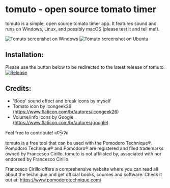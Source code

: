 # tomuto -  open source tomato timer
tomuto is a simple, open source tomato timer app. It features sound and runs on Windows, Linux, and possibly macOS (please test it and tell me!).

![Tomuto screenshot on Windows](https://i.imgur.com/obYZwcA.png)
![Tomuto screenshot on Ubuntu](https://i.imgur.com/6df81B2.png)

## Installation:
Please use the button below to be redirected to the latest release of tomuto. <br>
[![Release](https://img.shields.io/github/v/release/mateuscv/tomuto?include_prereleases)](https://github.com/mateuscv/tomuto/releases/tag/beta-v1.0.0)

## Credits:
- 'Boop' sound effect and break icons by myself
- Tomato icon by Icongeek26 (https://www.flaticon.com/br/autores/icongeek26)
- Volume/info icons by Google (https://www.flaticon.com/br/autores/google)

Feel free to contribute! ฅʕ•̫͡•ʔฅ

tomuto is a free tool that can be used with the Pomodoro Technique®. Pomodoro Technique® and Pomodoro® are registered and filed trademarks owned by Francesco Cirillo. tomuto is not affiliated by, associated with nor endorsed by Francesco Cirillo. <br>

Francesco Cirillo offers a comprehensive website where you can read all about the technique and get official books, courses and software. Check it out at: https://www.pomodorotechnique.com/
